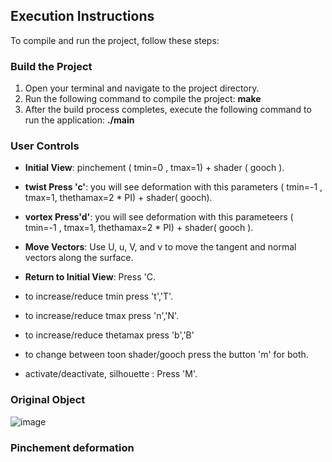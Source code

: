  ## Execution Instructions

To compile and run the project, follow these steps:

### Build the Project

1. Open your terminal and navigate to the project directory.
2. Run the following command to compile the project:  **make**
3. After the build process completes, execute the following command to run the application: **./main**

### User Controls

- **Initial View**: pinchement ( tmin=0 , tmax=1) + shader  ( gooch ).
- **twist Press 'c'**: you will see deformation with this parameters ( tmin=-1 , tmax=1, thethamax=2 * PI) + shader( gooch).
- **vortex Press'd'**: you will see deformation with this parameteers ( tmin=-1 , tmax=1, thethamax=2 * PI) + shader( gooch ).
- **Move Vectors**: Use U, u, V, and v to move the tangent and normal vectors along the surface.
- **Return to Initial View**:  Press 'C.

- to increase/reduce tmin press 't','T'.
- to increase/reduce tmax press 'n','N'.
- to increase/reduce thetamax press 'b','B'


- to change between toon shader/gooch  press the button 'm' for both.
- activate/deactivate, silhouette : Press 'M'.


### Original Object
![image](https://github.com/user-attachments/assets/305e380b-d348-44a3-a5ab-5c5170ef28d4)

### Pinchement deformation
